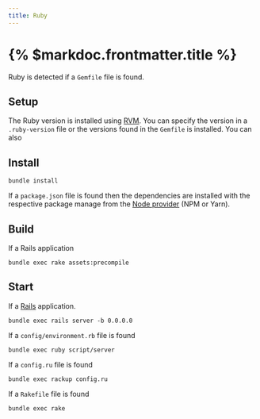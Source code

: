```yaml
---
title: Ruby
---
```


# {% $markdoc.frontmatter.title %}

Ruby is detected if a `Gemfile` file is found.

## Setup

The Ruby version is installed using [RVM](https://rvm.io/). You can specify the version in a `.ruby-version` file or the versions found in the `Gemfile` is installed. You can also

## Install

```
bundle install
```

If a `package.json` file is found then the dependencies are installed with the respective package manage from the [Node provider](/docs/providers/node) (NPM or Yarn).

## Build

If a Rails application

```
bundle exec rake assets:precompile
```

## Start

If a [Rails](https://rubyonrails.org/) application.

```
bundle exec rails server -b 0.0.0.0
```

If a `config/environment.rb` file is found

```
bundle exec ruby script/server
```

If a `config.ru` file is found

```
bundle exec rackup config.ru
```

If a `Rakefile` file is found

```
bundle exec rake
```
